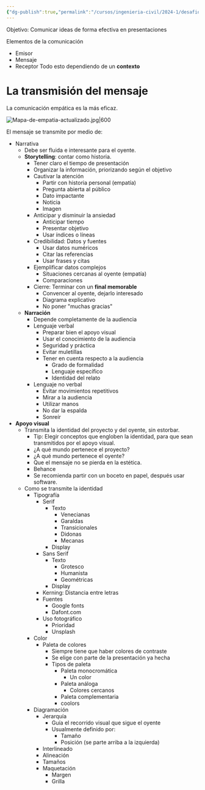 ```yaml
---
{"dg-publish":true,"permalink":"/cursos/ingenieria-civil/2024-1/desafios-de-la-ingenieria/0-ayudantias/ayudantia-de-diseno/presentaciones-efectivas/"}
---
```



Objetivo: Comunicar ideas de forma efectiva en presentaciones

Elementos de la comunicación

- Emisor
- Mensaje
- Receptor
Todo esto dependiendo de un **contexto**
# La transmisión del mensaje

La comunicación empática es la más eficaz.

![Mapa-de-empatia-actualizado.jpg|600](/img/user/Cursos/Ingenier%C3%ADa%20Civil/2024-1/Desaf%C3%ADos%20de%20la%20Ingenier%C3%ADa/0.%20Ayudant%C3%ADas/Ayudant%C3%ADa%20de%20dise%C3%B1o/attachments/Mapa-de-empatia-actualizado.jpg)

El mensaje se transmite por medio de:

- Narrativa
	- Debe ser fluida e interesante para el oyente.
	- **Storytelling**: contar como historia.
		- Tener claro el tiempo de presentación
		- Organizar la información, priorizando según el objetivo
		- Cautivar la atención
			- Partir con historia personal (empatía)
			- Pregunta abierta al público
			- Dato impactante
			- Noticia
			- Imagen
		- Anticipar y disminuir la ansiedad
			- Anticipar tiempo
			- Presentar objetivo
			- Usar índices o líneas
		- Credibilidad: Datos y fuentes
			- Usar datos numéricos
			- Citar las referencias
			- Usar frases y citas
		- Ejemplificar datos complejos
			- Situaciones cercanas al oyente (empatía)
			- Comparaciones
		- Cierre: Terminar con un **final memorable**
			- Convencer al oyente, dejarlo interesado
			- Diagrama explicativo
			- No poner "muchas gracias"
	- **Narración**
		- Depende completamente de la audiencia
		- Lenguaje verbal
			- Preparar bien el apoyo visual
			- Usar el conocimiento de la audiencia
			- Seguridad y práctica
			- Evitar muletillas
			- Tener en cuenta respecto a la audiencia
				- Grado de formalidad
				- Lenguaje específico
				- Identidad del relato
		- Lenguaje no verbal
			- Evitar movimientos repetitivos
			- Mirar a la audiencia
			- Utilizar manos
			- No dar la espalda
			- Sonreír
- **Apoyo visual**
	- Transmita la identidad del proyecto y del oyente, sin estorbar.
		- Tip: Elegir conceptos que engloben la identidad, para que sean transmitidos por el apoyo visual.
		- ¿A qué mundo pertenece el proyecto?
		- ¿A qué mundo pertenece el oyente?
		- Que el mensaje no se pierda en la estética.
		- Behance
		- Se recomienda partir con un boceto en papel, después usar software.
	- Como se transmite la identidad
		- Tipografía
			- Serif
				- Texto
					- Venecianas
					- Garaldas
					- Transicionales
					- Didonas
					- Mecanas
				- Display
			- Sans Serif
				- Texto
					- Grotesco
					- Humanista
					- Geométricas
				- Display
			- Kerning: Distancia entre letras
			- Fuentes
				- Google fonts
				- Dafont.com
			- Uso fotográfico
				- Prioridad
				- Unsplash
		- Color
			- Paleta de colores
				- Siempre tiene que haber colores de contraste
				- Se elige con parte de la presentación ya hecha
				- Tipos de paleta
					- Paleta monocromática
						- Un color
					- Paleta análoga
						- Colores cercanos
					- Paleta complementaria
					- coolors
		- Diagramación
			- Jerarquía
				- Guía el recorrido visual que sigue el oyente
				- Usualmente definido por:
					- Tamaño
					- Posición (se parte arriba a la izquierda)
			- Interlineado
			- Alineación
			- Tamaños
			- Maquetación
				- Margen
				- Grilla